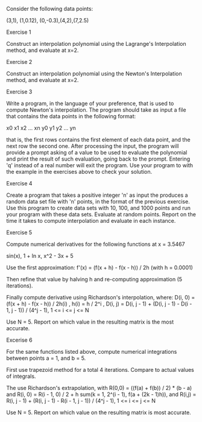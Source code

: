 Consider the following data points:

(3,1), (1,0.12), (0,-0.3),(4,2),(7,2.5)

Exercise 1

Construct an interpolation polynomial using the Lagrange's Interpolation method, and evaluate at x=2.

Exercise 2

Construct an interpolation polynomial using the Newton's Interpolation method, and evaluate at x=2.

Exercise 3

Write a program, in the language of your preference, that is used to compute Newton's interpolation. The program should take as input a file that contains the data points in the following format:

x0  x1  x2  ...  xn
y0  y1  y2  ...  yn

that is, the first rows contains the first element of each data point, and the next row the second one. After processing the input, the program will provide a prompt asking of a value to be used to evaluate the polynomial and print the result of such evaluation, going back to the prompt. Entering 'q' instead of a real number will exit the program. Use your program to with the example in the exercises above to check your solution.

Exercise 4

Create a program that takes a positive integer 'n' as input the produces a random data set file with 'n' points, in the format of the previous exercise. Use this program to create data sets with 10, 100, and 1000 points and run your program with these data sets. Evaluate at random points. Report on the time it takes to compute interpolation and evaluate in each instance.

Exercise 5

Compute numerical derivatives for the following functions at x = 3.5467

sin(x), 1 + ln x, x^2 - 3x + 5

Use the first approximation: f'(x) = (f(x + h) - f(x - h)) / 2h (with h = 0.0001)

Then refine that value by halving h and re-computing approximation (5 iterations).

Finally compute derivative using Richardson's interpolation, where: D(i, 0) = (f(x + h) - f(x - h)) / 2h(i) , h(i) = h / 2^i , D(i, j) = D(i, j - 1) + (D(i, j - 1) - D(i - 1, j - 1)) / (4^j - 1), 1 <= i <= j <= N

Use N = 5. Report on which value in the resulting matrix is the most accurate.

Excerise 6

For the same functions listed above, compute numerical integrations between points a = 1, and b = 5.

First use trapezoid method for a total 4 iterations. Compare to actual values of integrals.

The use Richardson's extrapolation, with R(0,0) = ((f(a) + f(b)) / 2) * (b - a) and R(i, 0) = R(i - 1, 0) / 2 + h sum(k = 1, 2^(i - 1), f(a + (2k - 1)h)), and
R(i,j) = R(i, j - 1) + (R(i, j - 1) - R(i - 1, j - 1)) / (4^j - 1), 1 <= i <= j <= N

Use N = 5. Report on which value on the resulting matrix is most accurate.
